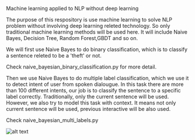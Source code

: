 Machine learning applied to NLP without deep learning

The purpose of this respository is use machine learning to solve NLP problem without involving deep learning releted technology. So only traditional machine learning methods will be used here. It will include Naive Bayes, Decision Tree, Random Forest,GBDT and so on.

We will first use Naive Bayes to do binary classification, which is to classify a sentence releted to be a 'theft' or not.

Check naive_bayesian_binary_classification.py for more detail.

Then we use Naive Bayes to do multiple label classification, which we use it to detect intent of user from spoken dialougue. In this task there are more than 100 different intents, our job is to classify the sentence to a specific label correctly. Traditionally, only the current sentence will be used. However, we also try to model this task with context. It means not only current sentence will be used, previous interactive will be also used.

Check naive_bayesian_multi_labels.py

![alt text](https://github.com/brightmart/machine_learning/blob/master/745600483.jpg)
